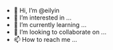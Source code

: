 - 👋 Hi, I’m @eilyin
- 👀 I’m interested in ...
- 🌱 I’m currently learning ...
- 💞️ I’m looking to collaborate on ...
- 📫 How to reach me ...

<!---
eilyin/eilyin is a ✨ special ✨ repository because its `README.md` (this file) appears on your GitHub profile.
You can click the Preview link to take a look at your changes.
--->
